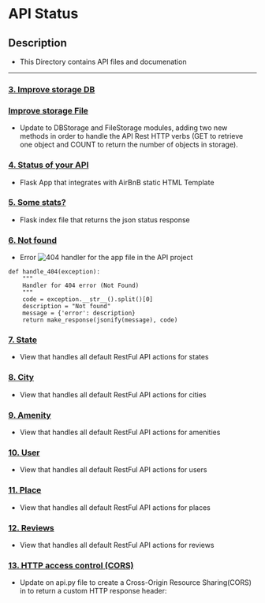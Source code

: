 # API Status

## Description

* This Directory contains API files and documenation

---

### [3. Improve storage DB](./../models/engine/db_storage.py)
### [Improve storage File](./../models/engine/file_storage.py)
* Update to DBStorage and FileStorage modules, adding two new methods in order
to handle the API Rest HTTP verbs (GET to retrieve one object and COUNT to
return the number of objects in storage).

### [4. Status of your API](./v1/views/app.py)
* Flask App that integrates with AirBnB static HTML Template

### [5. Some stats?](./v1/views/index.py)
* Flask index file that returns the json status response

### [6. Not found](./v1/views/app.py)
* Error ![404](https://img.shields.io/badge/-404-red) handler for the app file in the API project
```@app.errorhandler(404)
def handle_404(exception):
    """
    Handler for 404 error (Not Found)
    """
    code = exception.__str__().split()[0]
    description = "Not found"
    message = {'error': description}
    return make_response(jsonify(message), code)
```
### [7. State](./v1/views/states.py)
* View that handles all default RestFul API actions for states

### [8. City](./v1/views/cities.py)
* View that handles all default RestFul API actions for cities

### [9. Amenity](./v1/views/amenities.py)
* View that handles all default RestFul API actions for amenities

### [10. User](./v1/views/users.py)
* View that handles all default RestFul API actions for users

### [11. Place](./v1/views/places.py)
* View that handles all default RestFul API actions for places

### [12. Reviews](./v1/views/places_reviews.py)
* View that handles all default RestFul API actions for reviews

### [13. HTTP access control (CORS)](./v1/app.py)
* Update on api.py file to create a Cross-Origin Resource Sharing(CORS) in
to return a custom HTTP response header:
```< Access-Control-Allow-Origin: 0.0.0.0
```
